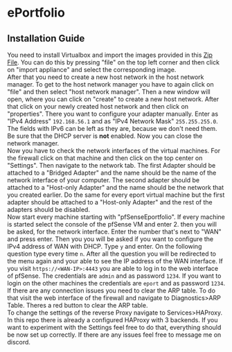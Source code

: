 # ePortfolio
## Installation Guide
You need to install Virtualbox and import the images provided in this [Zip File](https://www.mediafire.com/file/q2r1kl4sbx8cgvn/VMs.zip/file). You can do this by pressing "file" on the top left corner and then click on "import appliance" and select the corresponding image.  
After that you need to create a new host network in the host network manager. To get to the host network manager you have to again click on "file" and then select "host network manager". Then a new window will open, where you can click on "create" to create a new host network. After that click on your newly created host network and then click on "properties". There you want to configure your adapter manually. Enter as "IPv4 Address" `192.168.56.1` and as "IPv4 Network Mask" `255.255.255.0`. The fields with IPv6 can be left as they are, because we don't need them. Be sure that the DHCP server is **not** enabled. Now you can close the network manager.  
Now you have to check the network interfaces of the virtual machines. For the firewall click on that machine and then click on the top center on "Settings". Then navigate to the network tab. The first Adapter should be attached to a "Bridged Adapter" and the name should be the name of the network interface of your computer. The second adapter should be attached to a "Host-only Adapter" and the name should be the network that you created earlier. Do the same for every eport virtual machine but the first adapter should be attached to a "Host-only Adapter" and the rest of the adapters should be disabled.  
Now start every machine starting with "pfSenseEportfolio". If every machine is started select the console of the pfSense VM and enter 2. then you will be asked, for the network interface. Enter the number that's next to "WAN" and press enter. Then you you will be asked if you want to configure the IPv4 address of WAN with DHCP. Type `y` and enter. On the following question type every time `n`. After all the question you will be redirected to the menu again and your able to see the IP address of the WAN interface. If you visit `https://<WAN-IP>:4443` you are able to log in to the web interface of pfSense. The credentials are `admin` and as password `1234`. If you want to login on the other machines the credentials are `eport` and as password `1234`.  
If there are any connection issues you need to clear the ARP table. To do that visit the web interface of the firewall and navigate to Diagnostics>ARP Table. Theres a red button to clear the ARP table.  
To change the settings of the reverse Proxy navigate to Services>HAProxy. In this repo there is already a configured HAProxy with 3 backends. If you want to experiment with the Settings feel free to do that, everything should be now set up correctly. If there are any issues feel free to message me on discord.
